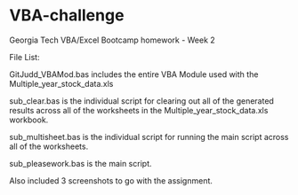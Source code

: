 # VBA-challenge
Georgia Tech VBA/Excel Bootcamp homework - Week 2

File List:

GitJudd_VBAMod.bas includes the entire VBA Module used with the Multiple_year_stock_data.xls

sub_clear.bas is the individual script for clearing out all of the generated results across all of the worksheets in the Multiple_year_stock_data.xls workbook.

sub_multisheet.bas is the individual script for running the main script across all of the worksheets.

sub_pleasework.bas is the main script.

Also included 3 screenshots to go with the assignment. 
